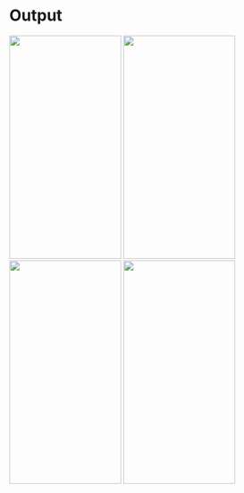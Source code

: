 # Output

<img src="https://github.com/MGVasanth/PrakritiAnalyzer/assets/109457654/8f39821f-f167-46a5-981f-ebb74543a642" height="400" width="200" >
<img src="https://github.com/MGVasanth/PrakritiAnalyzer/assets/109457654/1a8cb068-5cf3-4835-acfb-3f30a6386627" height="400" width="200" >
<img src="https://github.com/MGVasanth/PrakritiAnalyzer/assets/109457654/aede07de-37b2-4337-a62f-2d9abf70d78a" height="400" width="200" >
<img src="https://github.com/MGVasanth/PrakritiAnalyzer/assets/109457654/3c61c05c-2e0a-44ec-af4c-daf62352ad22" height="400" width="200" >
